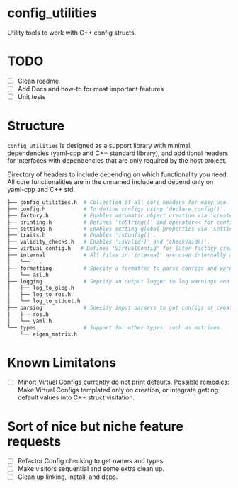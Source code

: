 # config_utilities
Utility tools to work with C++ config structs.

# TODO
- [ ] Clean readme
- [ ] Add Docs and how-to for most important features
- [ ] Unit tests

# Structure

`config_utilities` is designed as a support library with minimal dependencies (yaml-cpp and C++ standard library), and additional headers for interfaces with dependencies that are only required by the host project.

Directory of headers to include depending on which functionality you need. All core functionalities are in the unnamed include and depend only on yaml-cpp and C++ std.
```bash
├── config_utilities.h  # Collection of all core headers for easy use.
├── config.h            # To define configs using 'declare_config()'.
├── factory.h           # Enables automatic object creation via 'create()'.
├── printing.h          # Defines 'toString()' and operator<< for configs.
├── settings.h          # Enables setting global properties via 'Settings()'
├── traits.h            # Enables 'isConfig()'.
├── validity_checks.h   # Enables 'isValid()' and 'checkVaid()'.
├── virtual_config.h   # Defines 'VirtualConfig' for later factory creation.
├── internal            # All files in 'internal' are used internally and need not be included.
│   └── ...
├── formatting          # Specify a formatter to parse configs and warnings to text.
│   └── asl.h
├── logging             # Sepcify an output logger to log warnings and errors to.
│   ├── log_to_glog.h
│   ├── log_to_ros.h
│   └── log_to_stdout.h
├── parsing             # Specify input parsers to get configs or create objects from source data.
│   ├── ros.h
│   └── yaml.h
└── types               # Support for other types, such as matrices.
    └── eigen_matrix.h
```



# Known Limitatons
- [ ] Minor: Virtual Configs currently do not print defaults. Possible remedies: Make Virtual Configs templated only on creation, or integrate getting default values into C++ struct visitation.

# Sort of nice but niche feature requests
- [ ] Refactor Config checking to get names and types.
- [ ] Make visitors sequential and some extra clean up.
- [ ] Clean up linking, install, and deps.
